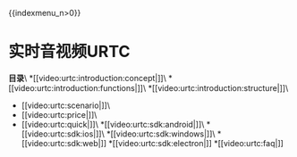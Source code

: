 {{indexmenu_n>0}}

# 实时音视频URTC

**目录**\\
  *[[video:urtc:introduction:concept|]]\\
  *[[video:urtc:introduction:functions|]]\\
  *[[video:urtc:introduction:structure|]]\\
  * [[video:urtc:scenario|]]\\
  * [[video:urtc:price|]]\\
  * [[video:urtc:quick|]]\\
  *[[video:urtc:sdk:android|]]\\
  *[[video:urtc:sdk:ios|]]\\
  *[[video:urtc:sdk:windows|]]\\
  *[[video:urtc:sdk:web|]]
  *[[video:urtc:sdk:electron|]]
  *[[video:urtc:faq|]] 
